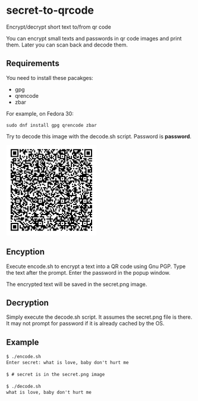 # secret-to-qrcode
Encrypt/decrypt short text to/from qr code

You can encrypt small texts and passwords in qr code images and print them.
Later you can scan back and decode them.

## Requirements
You need to install these pacakges:
* gpg
* qrencode
* zbar

For example, on Fedora 30:
```
sudo dnf install gpg qrencode zbar
```

Try to decode this image with the decode.sh script.
Password is **password**.

![Sample](secret.png)

## Encyption
Execute encode.sh to encrypt a text into a QR code using Gnu PGP.
Type the text after the prompt.
Enter the password in the popup window.

The encrypted text will be saved in the secret.png image.

## Decryption
Simply execute the decode.sh script.
It assumes the secret.png file is there.
It may not prompt for password if it is already cached by the OS.

## Example

```
$ ./encode.sh 
Enter secret: what is love, baby don't hurt me

$ # secret is in the secret.png image

$ ./decode.sh 
what is love, baby don't hurt me
```
